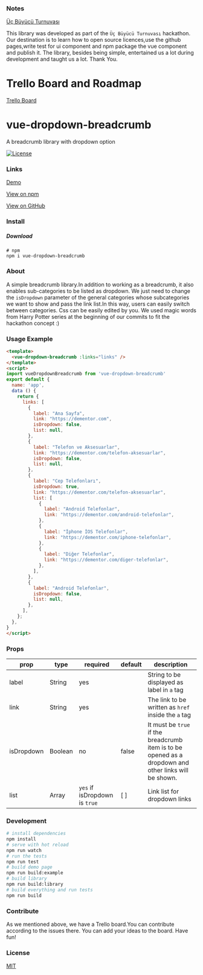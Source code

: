### Notes
[Üç Büyücü Turnuvası](https://github.com/topics/ucbuyucuturnuvasi)

This library was developed as part of the `Üç Büyücü Turnuvası` hackathon. Our destination is to learn how to  open source licences,use the github pages,write test for ui component and npm package the vue component and publish it. The library, besides being simple, entertained us a lot during development and taught us a lot.
Thank You.

# Trello Board and Roadmap
[Trello Board](https://trello.com/invite/b/aCemQkvR/28f2c73cf4cd7d5c77d8a23564fc81ed/vue-dropdown-breadcrumb)

# vue-dropdown-breadcrumb
A breadcrumb library with dropdown option
<p align="left">
  <a href="http://opensource.org/licenses/MIT"><img src="https://img.shields.io/badge/license-MIT-blue.svg" alt="License"></a>
</p>

### Links
[Demo](https://ack79.github.io/vue-dropdown-breadcrumb/)

[View on npm](https://www.npmjs.com/package/vue-dropdown-breadcrum)

[View on GitHub](https://github.com/ack79/vue-dropdown-breadcrumb)


### Install
##### Download
```
# npm
npm i vue-dropdown-breadcrumb
```
### About

A simple breadcrumb library.In addition to working as a breadcrumb, it also enables sub-categories to be listed as dropdown.
We just need to change the `isDropdown` parameter of the general categories whose subcategories we want to show and pass the link list.In this way, users can easily switch between categories. Css can be easily edited by you. We used magic words from Harry Potter series at the beginning of our commits to fit the hackathon concept :)


### Usage Example

```html
<template>
  <vue-dropdown-breadcrumb :links="links" />
</template>
<script>
import vueDropdownBreadcrumb from 'vue-dropdown-breadcrumb'
export default {
  name: 'app',
  data () {
    return {
      links: [
        {
          label: "Ana Sayfa",
          link: "https://dementor.com",
          isDropdown: false,
          list: null,
        },
        {
          label: "Telefon ve Aksesuarlar",
          link: "https://dementor.com/telefon-aksesuarlar",
          isDropdown: false,
          list: null,
        },
        {
          label: "Cep Telefonları",
          isDropdown: true,
          link: "https://dementor.com/telefon-aksesuarlar",
          list: [
            {
              label: "Android Telefonlar",
              link: "https://dementor.com/android-telefonlar",
            },
            {
              label: "İphone İOS Telefonlar",
              link: "https://dementor.com/iphone-telefonlar",
            },
            {
              label: "Diğer Telefonlar",
              link: "https://dementor.com/diger-telefonlar",
            },
          ],
        },
        {
          label: "Android Telefonlar",
          isDropdown: false,
          list: null,
        },
      ],
    };
  },
}
</script>
```
### Props
| prop | type | required | default | description |
|---|---|---|---|---|
| label | String | yes | | String to be displayed as label in `a` tag|
| link | String | yes | | The link to be written as `href` inside the `a` tag|
| isDropdown | Boolean | no | false | It must be `true` if the breadcrumb item is to be opened as a dropdown and other links will be shown. |
| list | Array | `yes` if isDropdown is `true` | [ ] | Link list for dropdown links|
### Development
``` bash
# install dependencies
npm install
# serve with hot reload
npm run watch
# run the tests
npm run test
# build demo page
npm run build:example
# build library
npm run build:library
# build everything and run tests
npm run build
```
### Contribute
As we mentioned above, we have a Trello board.You can contribute according to the issues there. You can add your ideas to the board. Have fun!
### License
[MIT](http://opensource.org/licenses/MIT)